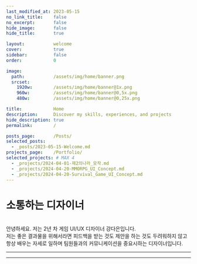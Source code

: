 ```yaml
---
last_modified_at: 2023-05-15
no_link_title:    false 
no_excerpt:       false 
hide_image:       false
hide_title:       true

layout:           welcome
cover:            true
sidebar:          false
order:            0

image:
  path:           /assets/img/home/banner.png
  srcset:
    1920w:        /assets/img/home/banner@1x.png
    960w:         /assets/img/home/banner@0,5x.png
    480w:         /assets/img/home/banner@0,25x.png

title:            Home
description:      Discover my skills, experiences, and projects
hide_description: true
permalink:        /

posts_page:       /Posts/
selected_posts:
  - _posts/2023-05-15-Welcome.md
projects_page:    /Portfolio/
selected_projects: # MAX 4
  - _projects/2024-04-01-제2의나라_모작.md
  - _projects/2024-04-20-MMORPG_UI_Concept.md
  - _projects/2024-04-20-Survival_Game_UI_Concept.md
---
```


# 소통하는 디자이너
<br>
안녕하세요. 저는 2년 차 게임 UI/UX 디자이너 강다은입니다. <br>
저는 좋은 결과물을 위해서라면 피드백을 받는 것도 제안을 하는 것도 두려워하지 않고 <br>
항상 배우는 자세로 일하며 팀원들과의 커뮤니케이션을 중요시하는 디자이너입니다. <br>

---


---

<!--projects-->